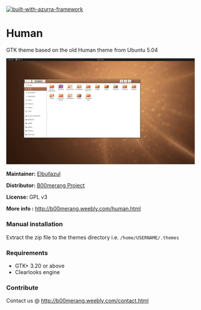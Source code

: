 [![built-with-azurra-framework](https://github.com/Elbullazul/Azurra_framework/raw/assets/azurra_framework_smaller.png)](https://github.com/Elbullazul/Azurra_framework)

# Human

GTK theme based on the old Human theme from Ubuntu 5.04

![human-5.04](https://github.com/B00merang-Project/gallery/raw/master/Human%20(1).png)

**Maintainer:** [Elbullazul](https://github.com/elbullazul)

**Distributor:** [B00merang Project](https://github.com/B00merang-Project)

**License:** GPL v3

**More info :** http://b00merang.weebly.com/human.html

### Manual installation

Extract the zip file to the themes directory i.e. `/home/USERNAME/.themes`

### Requirements

- GTK+ 3.20 or above
- Clearlooks engine

### Contribute

Contact us @ http://b00merang.weebly.com/contact.html
